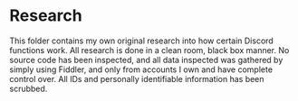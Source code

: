 # Research
This folder contains my own original research into how certain Discord functions work. All research is done in a clean room, black box manner. No source code has been inspected, and all data inspected was gathered by simply using Fiddler, and only from accounts I own and have complete control over. All IDs and personally identifiable information has been scrubbed.